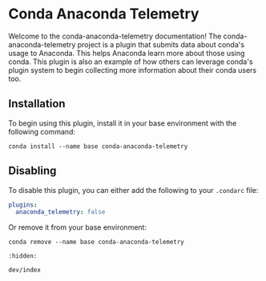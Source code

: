 # Conda Anaconda Telemetry

Welcome to the conda-anaconda-telemetry documentation! The conda-anaconda-telemetry
project is a plugin that submits data about conda's usage to Anaconda. This helps
Anaconda learn more about those using conda. This plugin is also an example of
how others can leverage conda's plugin system to begin collecting more information
about their conda users too.

## Installation

To begin using this plugin, install it in your base environment with the following command:

```commandline
conda install --name base conda-anaconda-telemetry
```

## Disabling

To disable this plugin, you can either add the following to your `.condarc` file:

```yaml
plugins:
  anaconda_telemetry: false
```

Or remove it from your base environment:

```commandline
conda remove --name base conda-anaconda-telemetry
```


```{toctree}
:hidden:

dev/index
```
